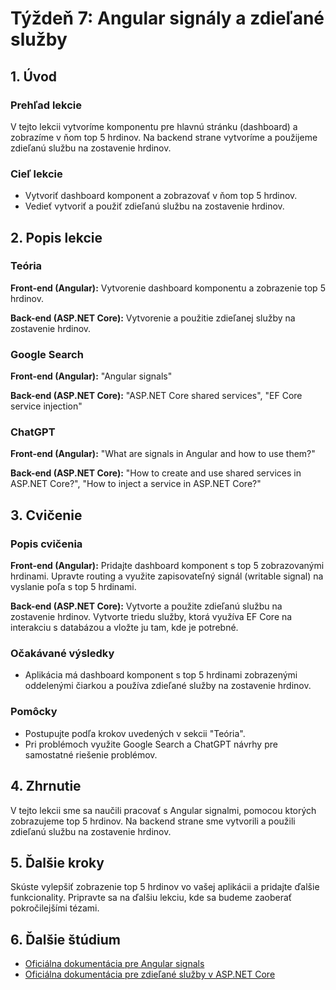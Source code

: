 # Týždeň 7: Angular signály a zdieľané služby

## 1. Úvod

### Prehľad lekcie 

V tejto lekcii vytvoríme komponentu pre hlavnú stránku (dashboard) a zobrazíme v ňom top 5 hrdinov. Na backend strane vytvoríme a použijeme zdieľanú službu na zostavenie hrdinov.

### Cieľ lekcie

- Vytvoriť dashboard komponent a zobrazovať v ňom top 5 hrdinov.
- Vedieť vytvoriť a použiť zdieľanú službu na zostavenie hrdinov.

## 2. Popis lekcie

### Teória

**Front-end (Angular):** Vytvorenie dashboard komponentu a zobrazenie top 5 hrdinov.

**Back-end (ASP.NET Core):** Vytvorenie a použitie zdieľanej služby na zostavenie hrdinov.

### Google Search

**Front-end (Angular):** "Angular signals"

**Back-end (ASP.NET Core):** "ASP.NET Core shared services", "EF Core service injection"

### ChatGPT

**Front-end (Angular):** "What are signals in Angular and how to use them?"

**Back-end (ASP.NET Core):** "How to create and use shared services in ASP.NET Core?", "How to inject a service in ASP.NET Core?"

## 3. Cvičenie

### Popis cvičenia

**Front-end (Angular):** Pridajte dashboard komponent s top 5 zobrazovanými hrdinami. Upravte routing a využite zapisovateľný signál (writable signal) na vyslanie poľa s top 5 hrdinami.

**Back-end (ASP.NET Core):** Vytvorte a použite zdieľanú službu na zostavenie hrdinov. Vytvorte triedu služby, ktorá využíva EF Core na interakciu s databázou a vložte ju tam, kde je potrebné.

### Očakávané výsledky

- Aplikácia má dashboard komponent s top 5 hrdinami zobrazenými oddelenými čiarkou a používa zdieľané služby na zostavenie hrdinov.

### Pomôcky

- Postupujte podľa krokov uvedených v sekcii "Teória".
- Pri problémoch využite Google Search a ChatGPT návrhy pre samostatné riešenie problémov.

## 4. Zhrnutie

V tejto lekcii sme sa naučili pracovať s Angular signalmi, pomocou ktorých zobrazujeme top 5 hrdinov. Na backend strane sme vytvorili a použili zdieľanú službu na zostavenie hrdinov.

## 5. Ďalšie kroky

Skúste vylepšiť zobrazenie top 5 hrdinov vo vašej aplikácii a pridajte ďalšie funkcionality. Pripravte sa na ďalšiu lekciu, kde sa budeme zaoberať pokročilejšími tézami.

## 6. Ďalšie štúdium

- [Oficiálna dokumentácia pre Angular signals](https://angular.io/guide/signals)
- [Oficiálna dokumentácia pre zdieľané služby v ASP.NET Core](https://docs.microsoft.com/en-us/aspnet/core/fundamentals/dependency-injection?view=aspnetcore-5.0)
